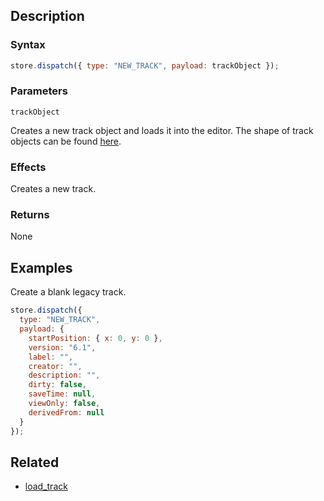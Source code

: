 ## Description

### Syntax

```javascript
store.dispatch({ type: "NEW_TRACK", payload: trackObject });
```

### Parameters

`trackObject`

Creates a new track object and loads it into the editor. The shape of track objects can be found [here](../External/track_template.js).

### Effects

Creates a new track.

### Returns

None

## Examples

Create a blank legacy track.

```javascript
store.dispatch({
  type: "NEW_TRACK",
  payload: {
    startPosition: { x: 0, y: 0 },
    version: "6.1",
    label: "",
    creator: "",
    description: "",
    dirty: false,
    saveTime: null,
    viewOnly: false,
    derivedFrom: null
  }
});
```

## Related

- [load_track](./load_track.md)

